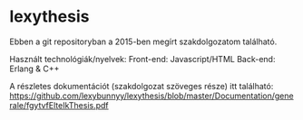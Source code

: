 # lexythesis

Ebben a git repositoryban a 2015-ben megírt szakdolgozatom található. 

Használt technológiák/nyelvek: 
Front-end: Javascript/HTML
Back-end: Erlang & C++

A részletes dokumentációt (szakdolgozat szöveges része) itt található: 
https://github.com/lexybunnyy/lexythesis/blob/master/Documentation/generale/fgytvfElteIkThesis.pdf
